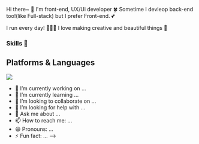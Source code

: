 Hi there~ 👋 I'm front-end, UX/Ui developer 🍀
Sometime I devleop back-end too!(like Full-stack) but I prefer Front-end. 💕

I run every day! 🏃🏻‍♀️
I love making creative and beautiful things 🦄

### Skills 💪

## Platforms & Languages
<img src="https://img.shields.io/badge/JavaScript-F7DF1E?style=flat-square&logo=JavaScript&logoColor=white"/>


- 🔭 I’m currently working on ...
- 🌱 I’m currently learning ...
- 👯 I’m looking to collaborate on ...
- 🤔 I’m looking for help with ...
- 💬 Ask me about ...
- 📫 How to reach me: ...
- 😄 Pronouns: ...
- ⚡ Fun fact: ...
-->
